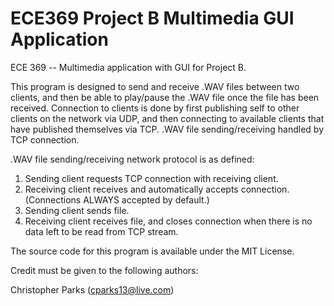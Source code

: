 # ECE369 Project B Multimedia GUI Application
ECE 369 -- Multimedia application with GUI for Project B.

This program is designed to send and receive .WAV files between two clients, and then be able to play/pause the .WAV file once the file has been received. Connection to clients is done by first publishing self to other clients on the network via UDP, and then connecting to available clients that have published themselves via TCP. .WAV file sending/receiving handled by TCP connection.

.WAV file sending/receiving network protocol is as defined:

1. Sending client requests TCP connection with receiving client.
2. Receiving client receives and automatically accepts connection. (Connections ALWAYS accepted by default.)
3. Sending client sends file.
4. Receiving client receives file, and closes connection when there is no data left to be read from TCP stream.

The source code for this program is available under the MIT License.

Credit must be given to the following authors:

Christopher Parks (cparks13@live.com)
